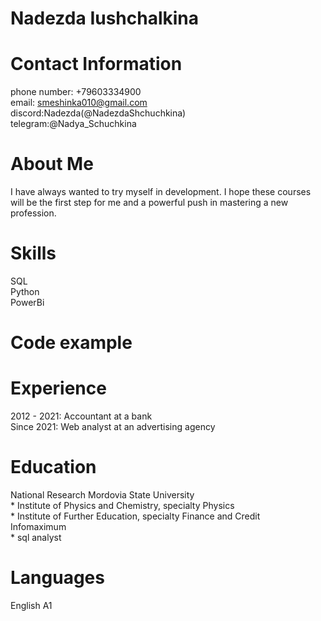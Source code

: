 # Nadezda Iushchalkina

# Contact Information
phone number: +79603334900  
email: smeshinka010@gmail.com  
discord:Nadezda(@NadezdaShchuchkina)  
telegram:@Nadya_Schuchkina  

# About Me
I have always wanted to try myself in development. I hope these courses will be the first step for me and a powerful push in mastering a new profession.

# Skills
SQL  
Python  
PowerBi  

# Code example

# Experience
2012 - 2021: Accountant at a bank  
Since 2021: Web analyst at an advertising agency

# Education
National Research Mordovia State University  
    * Institute of Physics and Chemistry, specialty Physics   
    * Institute of Further Education, specialty Finance and Credit  
Infomaximum  
    * sql analyst  

# Languages
English A1
